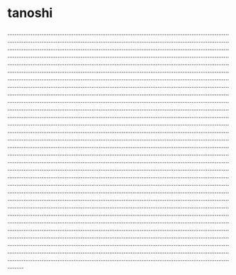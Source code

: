 # tanoshi
.............................................................................................................................................................................................................................................................................................................................................................................................................................................................................................................................................................................................................................................................................................................................................................................................................................................................................................................................................................................................................................................................................................................................................................................................................................................................................................................................................................................................................................................................................................................................................................................................................................................................................................................................................................................................................................................................................................................................................................................................................................................................................................................................................................................................................................................................................................................................................................................................................................................................................................................................................................................................................................................................................................................................................................................................................................................................................................................................................................................................................................................................................................................................................................................................................................................................................................................................................................................................................................................................................................................................................................................................................................................................................................................................................................................................................................................................................................................................................................................................................